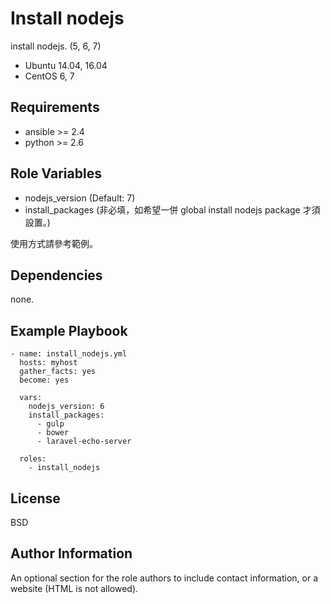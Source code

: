 
Install nodejs
=========

install nodejs. (5, 6, 7)

* Ubuntu 14.04, 16.04
* CentOS 6, 7

Requirements
------------

* ansible >= 2.4
* python >= 2.6

Role Variables
--------------

* nodejs_version (Default: 7)
* install_packages (非必填，如希望一併 global install nodejs package 才須設置。)

使用方式請參考範例。

Dependencies
------------

none.

Example Playbook
----------------

```
- name: install_nodejs.yml
  hosts: myhost
  gather_facts: yes
  become: yes

  vars:
    nodejs_version: 6
    install_packages:
      - gulp
      - bower
      - laravel-echo-server

  roles:
    - install_nodejs

```

License
-------

BSD

Author Information
------------------

An optional section for the role authors to include contact information, or a website (HTML is not allowed).
